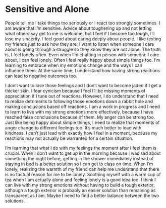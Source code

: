 # Sensitive and Alone

People tell me I take things too seriously or I react too strongly sometimes. I am aware that I’m sensitive. Advice about toughening up and not letting what others say get to me is welcome, but I feel if I become too tough, I’ll lose my sincerity. I feel good about caring deeply about people. I like texting my friends just to ask how they are; I want to listen when someone I care about is going through a struggle so they know they are not alone. The truth is, I feel lonely often. Even when I’m chatting in person with someone I care about, I can feel lonely. Often I feel really happy about simple things too. I’m learning to embrace when my emotions change and the ways I can influence them. At the same time, I understand how having strong reactions can lead to negative outcomes too.

I don’t want to lose those feelings and I don’t want to become jaded if I get a thicker skin. I fear cynicism because I feel I’ll be missing moments of appreciation if I tune out of reactions. However, I do understand that I need to realize detriments to following those emotions down a rabbit hole and making conclusions based off reactions. I am a work in progress and I need to learn to live with my strong emotions more effectively, because I have reached false conclusions because of them. My anger can be strong too. Just like being happy about simple things, I need to realize that moments of anger change to different feelings too. It’s much better to lead with kindness. I can’t just lead with exactly how I feel in a moment, because my reactions may not actually be warranted for a certain situation. 

I’m learning that what I do with my feelings the moment after I feel them is crucial. When I don’t want to get up in the morning because I was sad about something the night before, getting in the shower immediately instead of staying in bed is a better solution so I can get to class on time. When I’m lonely, realizing the warmth of my friend can help me understand that there is no factual reason for me to be lonely. Soothing myself with a warm cup of tea when I am actually alone and feeling lonely is a good idea too. I think I can live with my strong emotions without having to build a tough exterior, although a tough exterior is probably an easier solution than remaining as transparent as I am. Maybe I need to find a better balance between the two solutions.
